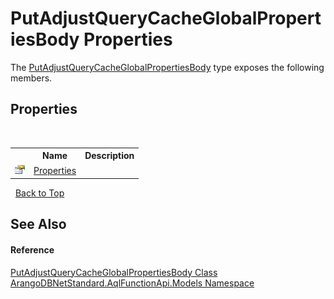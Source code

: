 # PutAdjustQueryCacheGlobalPropertiesBody Properties
 

The <a href="397cb750-c162-05ba-560c-64f37ffda7a9">PutAdjustQueryCacheGlobalPropertiesBody</a> type exposes the following members.


## Properties
&nbsp;<table><tr><th></th><th>Name</th><th>Description</th></tr><tr><td>![Public property](media/pubproperty.gif "Public property")</td><td><a href="4254f94f-47aa-c8cf-04d3-8dfb90a6110e">Properties</a></td><td /></tr></table>&nbsp;
<a href="#putadjustquerycacheglobalpropertiesbody-properties">Back to Top</a>

## See Also


#### Reference
<a href="397cb750-c162-05ba-560c-64f37ffda7a9">PutAdjustQueryCacheGlobalPropertiesBody Class</a><br /><a href="e03acbe1-782e-533e-7ffe-cd51613ed54f">ArangoDBNetStandard.AqlFunctionApi.Models Namespace</a><br />